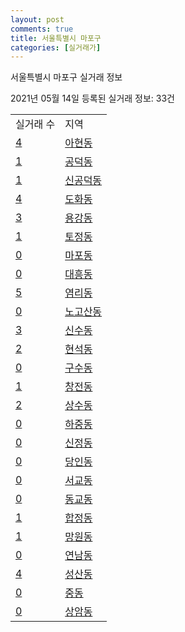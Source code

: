 ```yaml
---
layout: post
comments: true
title: 서울특별시 마포구
categories: [실거래가]
---
```


서울특별시 마포구 실거래 정보

2021년 05월 14일 등록된 실거래 정보: 33건


<table>
  <tr>
    <td>실거래 수</td>
    <td>지역</td>
  </tr>

  
  <tr>
    <td><a href="1144010100.html">4</a></td>
    <td><a href="1144010100.html">아현동</a></td>
  </tr>
    

  <tr>
    <td><a href="1144010200.html">1</a></td>
    <td><a href="1144010200.html">공덕동</a></td>
  </tr>
    

  <tr>
    <td><a href="1144010300.html">1</a></td>
    <td><a href="1144010300.html">신공덕동</a></td>
  </tr>
    

  <tr>
    <td><a href="1144010400.html">4</a></td>
    <td><a href="1144010400.html">도화동</a></td>
  </tr>
    

  <tr>
    <td><a href="1144010500.html">3</a></td>
    <td><a href="1144010500.html">용강동</a></td>
  </tr>
    

  <tr>
    <td><a href="1144010600.html">1</a></td>
    <td><a href="1144010600.html">토정동</a></td>
  </tr>
    

  <tr>
    <td><a href="1144010700.html">0</a></td>
    <td><a href="1144010700.html">마포동</a></td>
  </tr>
    

  <tr>
    <td><a href="1144010800.html">0</a></td>
    <td><a href="1144010800.html">대흥동</a></td>
  </tr>
    

  <tr>
    <td><a href="1144010900.html">5</a></td>
    <td><a href="1144010900.html">염리동</a></td>
  </tr>
    

  <tr>
    <td><a href="1144011000.html">0</a></td>
    <td><a href="1144011000.html">노고산동</a></td>
  </tr>
    

  <tr>
    <td><a href="1144011100.html">3</a></td>
    <td><a href="1144011100.html">신수동</a></td>
  </tr>
    

  <tr>
    <td><a href="1144011200.html">2</a></td>
    <td><a href="1144011200.html">현석동</a></td>
  </tr>
    

  <tr>
    <td><a href="1144011300.html">0</a></td>
    <td><a href="1144011300.html">구수동</a></td>
  </tr>
    

  <tr>
    <td><a href="1144011400.html">1</a></td>
    <td><a href="1144011400.html">창전동</a></td>
  </tr>
    

  <tr>
    <td><a href="1144011500.html">2</a></td>
    <td><a href="1144011500.html">상수동</a></td>
  </tr>
    

  <tr>
    <td><a href="1144011600.html">0</a></td>
    <td><a href="1144011600.html">하중동</a></td>
  </tr>
    

  <tr>
    <td><a href="1144011700.html">0</a></td>
    <td><a href="1144011700.html">신정동</a></td>
  </tr>
    

  <tr>
    <td><a href="1144011800.html">0</a></td>
    <td><a href="1144011800.html">당인동</a></td>
  </tr>
    

  <tr>
    <td><a href="1144012000.html">0</a></td>
    <td><a href="1144012000.html">서교동</a></td>
  </tr>
    

  <tr>
    <td><a href="1144012100.html">0</a></td>
    <td><a href="1144012100.html">동교동</a></td>
  </tr>
    

  <tr>
    <td><a href="1144012200.html">1</a></td>
    <td><a href="1144012200.html">합정동</a></td>
  </tr>
    

  <tr>
    <td><a href="1144012300.html">1</a></td>
    <td><a href="1144012300.html">망원동</a></td>
  </tr>
    

  <tr>
    <td><a href="1144012400.html">0</a></td>
    <td><a href="1144012400.html">연남동</a></td>
  </tr>
    

  <tr>
    <td><a href="1144012500.html">4</a></td>
    <td><a href="1144012500.html">성산동</a></td>
  </tr>
    

  <tr>
    <td><a href="1144012600.html">0</a></td>
    <td><a href="1144012600.html">중동</a></td>
  </tr>
    

  <tr>
    <td><a href="1144012700.html">0</a></td>
    <td><a href="1144012700.html">상암동</a></td>
  </tr>
    


</table>
    